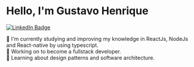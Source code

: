 <h1>Hello, I'm Gustavo Henrique</h1> 

[![LinkedIn Badge](https://img.shields.io/badge/LinkedIn-Gustavo%20Henrique%20Ribeiro-%232980b9)](https://www.linkedin.com/in/gustavo-henrique-ribeiro-b58385184/)

🔭 I'm currently studying and improving my knowledge in ReactJs, NodeJs and React-native by using typescript. <br/>
🚀 Working on to become a fullstack developer. <br/>
🌱 Learning about design patterns and software architecture. <br/>


 <!--
**Guribeiro/Guribeiro** is a ✨ _special_ ✨ repository because its `README.md` (this file) appears on your GitHub profile.

